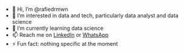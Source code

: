 - 👋 Hi, I’m @rafiedrmwn
- 👀 I’m interested in data and tech, particularly data analyst and data science
- 🌱 I’m currently learning data science
- 📫 Reach me on [LinkedIn](https://www.linkedin.com/in/rafiedrmwn) or [WhatsApp](wa.me/087871771175)
- ⚡ Fun fact: nothing specific at the moment

<!---
rafiedrmwn/rafiedrmwn is a ✨ special ✨ repository because its `README.md` (this file) appears on your GitHub profile.
You can click the Preview link to take a look at your changes.
--->
